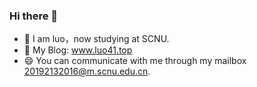 ### Hi there 👋

<!--
**zhengjianda/zhengjianda** is a ✨ _special_ ✨ repository because its `README.md` (this file) appears on your GitHub profile.

Here are some ideas to get you started:
-->

- 🌱 I am luo，now studying at SCNU.
- 👯 My Blog: www.luo41.top
- 😄 You can communicate with me through my mailbox 20192132016@m.scnu.edu.cn.
